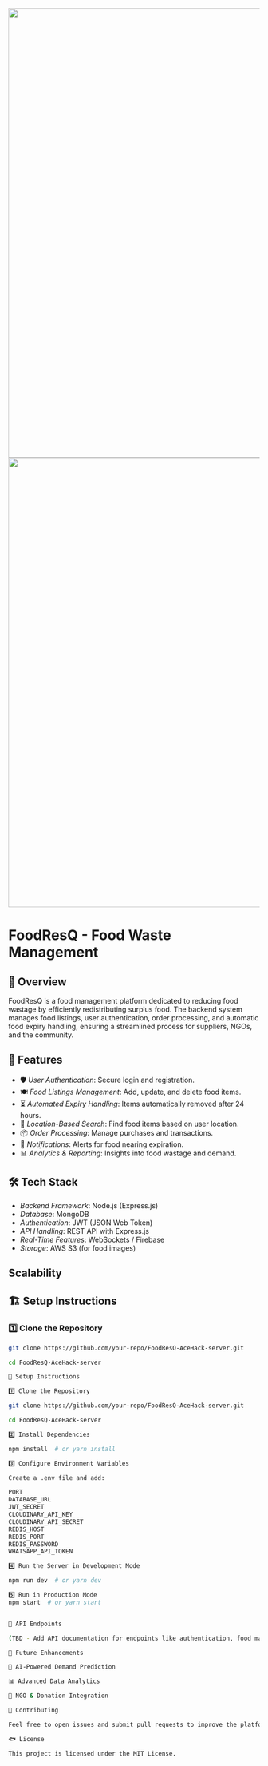 <img src="https://media-hosting.imagekit.io/2999afdf01e04241/PHOTO-2025-03-29-17-16-31.jpg?Expires=1837930100&Key-Pair-Id=K2ZIVPTIP2VGHC&Signature=C0PTeUgGEitvIiO4Q1UPS0telKoPMTksIM00ddKkiVyXPDsrBBfc0cgRQ~6PDl3WgsvB4eHHZjSTojDVw0fz~ufqxSzL9brhxs2zmouIXJ8x3mAq67HfbPtnNzTsvou2cdLnsKjdrOTgrnj~r2CDlH67PFZTl3Iy5tbbHrcGZfPMr56iykhJKZyznG2T~i5vvj5w10eoZNiw-Kf4mtg~glvy75MDcrj-DVi~AKy64-TP1jt0kjNl~cD7j6YcuCDRJxrSWBnO7X~aG-BtMDVhRDagEfn7paMUJ~xEnk4VOk4a0l-QIGRK-f-OeoUEdPFebCvVVam0w3OmOlM6hJiqEw__" width="900">
<img src="https://user-images.githubusercontent.com/74038190/212284100-561aa473-3905-4a80-b561-0d28506553ee.gif" width="900">

# FoodResQ - Food Waste Management

## 📌 Overview
FoodResQ is a food management platform dedicated to reducing food wastage by efficiently redistributing surplus food. The backend system manages food listings, user authentication, order processing, and automatic food expiry handling, ensuring a streamlined process for suppliers, NGOs, and the community.

## 🚀 Features
- 🛡 *User Authentication*: Secure login and registration.
- 🍽 *Food Listings Management*: Add, update, and delete food items.
- ⏳ *Automated Expiry Handling*: Items automatically removed after 24 hours.
- 📍 *Location-Based Search*: Find food items based on user location.
- 📦 *Order Processing*: Manage purchases and transactions.
- 🔔 *Notifications*: Alerts for food nearing expiration.
- 📊 *Analytics & Reporting*: Insights into food wastage and demand.

## 🛠 Tech Stack
- *Backend Framework*: Node.js (Express.js)
- *Database*: MongoDB
- *Authentication*: JWT (JSON Web Token)
- *API Handling*: REST API with Express.js
- *Real-Time Features*: WebSockets / Firebase
- *Storage*: AWS S3 (for food images)

## Scalability

## 🏗 Setup Instructions

### 1️⃣ Clone the Repository
```sh
git clone https://github.com/your-repo/FoodResQ-AceHack-server.git

cd FoodResQ-AceHack-server

🏰 Setup Instructions

1️⃣ Clone the Repository

git clone https://github.com/your-repo/FoodResQ-AceHack-server.git

cd FoodResQ-AceHack-server

2️⃣ Install Dependencies

npm install  # or yarn install

3️⃣ Configure Environment Variables

Create a .env file and add:

PORT
DATABASE_URL
JWT_SECRET
CLOUDINARY_API_KEY
CLOUDINARY_API_SECRET
REDIS_HOST
REDIS_PORT
REDIS_PASSWORD
WHATSAPP_API_TOKEN

4️⃣ Run the Server in Development Mode

npm run dev  # or yarn dev

5️⃣ Run in Production Mode
npm start  # or yarn start


📌 API Endpoints

(TBD - Add API documentation for endpoints like authentication, food management, orders, etc.)

🎡 Future Enhancements

🧠 AI-Powered Demand Prediction

📊 Advanced Data Analytics

🤝 NGO & Donation Integration

🤝 Contributing

Feel free to open issues and submit pull requests to improve the platform!

🐟 License

This project is licensed under the MIT License.
